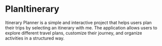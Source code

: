 # PlanItinerary
Itinerary Planner is a simple and interactive project that helps users plan their trips by selecting an itinerary with me. The application allows users to explore different travel plans, customize their journey, and organize activities in a structured way.
